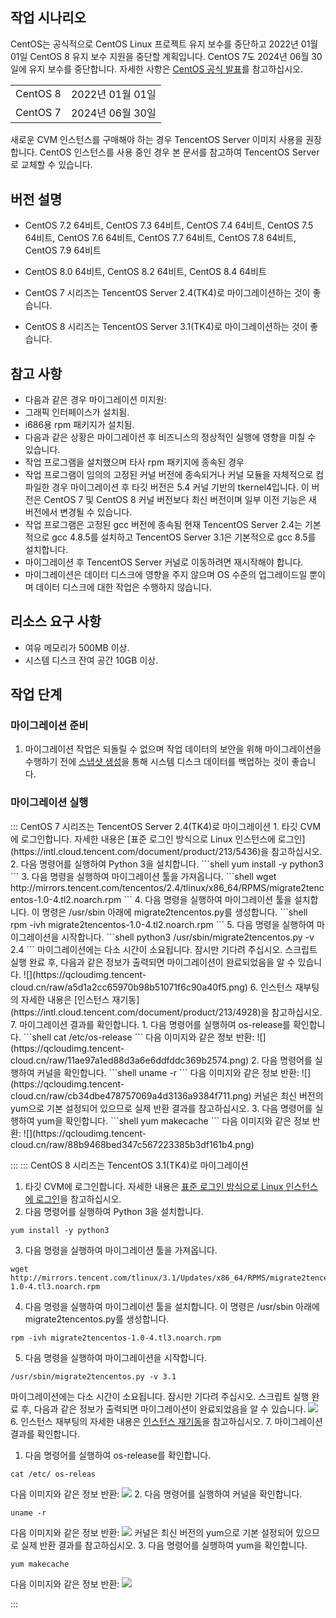 ## 작업 시나리오
CentOS는 공식적으로 CentOS Linux 프로젝트 유지 보수를 중단하고 2022년 01월 01일 CentOS 8 유지 보수 지원을 중단할 계획입니다. CentOS 7도 2024년 06월 30일에 유지 보수를 중단합니다. 자세한 사항은 [CentOS 공식 발표](https://blog.centos.org/2020/12/future-is-centos-stream/?spm=a2c4g.11174386.n2.3.348f4c07hk46v4)를 참고하십시오.
<table>
<tr>



</tr>
<tr>
<td>CentOS 8</td>
<td>2022년 01월 01일</td>

</tr>
<tr>
<td>CentOS 7</td>
<td>2024년 06월 30일</td>
</tr>
</table>

새로운 CVM 인스턴스를 구매해야 하는 경우 TencentOS Server 이미지 사용을 권장합니다. CentOS 인스턴스를 사용 중인 경우 본 문서를 참고하여 TencentOS Server로 교체할 수 있습니다.


## 버전 설명


  - CentOS 7.2 64비트, CentOS 7.3 64비트, CentOS 7.4 64비트, CentOS 7.5 64비트, CentOS 7.6 64비트, CentOS 7.7 64비트, CentOS 7.8 64비트, CentOS 7.9 64비트

  - CentOS 8.0 64비트, CentOS 8.2 64비트, CentOS 8.4 64비트


- CentOS 7 시리즈는 TencentOS Server 2.4(TK4)로 마이그레이션하는 것이 좋습니다.
- CentOS 8 시리즈는 TencentOS Server 3.1(TK4)로 마이그레이션하는 것이 좋습니다.

<dx-alert infotype="notice" title="">

</dx-alert>



## 참고 사항
- 다음과 같은 경우 마이그레이션 미지원:
 - 그래픽 인터페이스가 설치됨.
 - i686용 rpm 패키지가 설치됨.
- 다음과 같은 상황은 마이그레이션 후 비즈니스의 정상적인 실행에 영향을 미칠 수 있습니다.
 - 작업 프로그램을 설치했으며 타사 rpm 패키지에 종속된 경우
 - 작업 프로그램이 임의의 고정된 커널 버전에 종속되거나 커널 모듈을 자체적으로 컴파일한 경우
마이그레이션 후 타깃 버전은 5.4 커널 기반의 tkernel4입니다. 이 버전은 CentOS 7 및 CentOS 8 커널 버전보다 최신 버전이며 일부 이전 기능은 새 버전에서 변경될 수 있습니다.
 - 작업 프로그램은 고정된 gcc 버전에 종속됨
현재 TencentOS Server 2.4는 기본적으로 gcc 4.8.5를 설치하고 TencentOS Server 3.1은 기본적으로 gcc 8.5를 설치합니다.
- 마이그레이션 후 TencentOS Server 커널로 이동하려면 재시작해야 합니다.
- 마이그레이션은 데이터 디스크에 영향을 주지 않으며 OS 수준의 업그레이드일 뿐이며 데이터 디스크에 대한 작업은 수행하지 않습니다.

## 리소스 요구 사항
-  여유 메모리가 500MB 이상.
- 시스템 디스크 잔여 공간 10GB 이상.

## 작업 단계

### 마이그레이션 준비
1. 마이그레이션 작업은 되돌릴 수 없으며 작업 데이터의 보안을 위해 마이그레이션을 수행하기 전에 [스냅샷 생성](https://intl.cloud.tencent.com/document/product/362/5755)을 통해 시스템 디스크 데이터를 백업하는 것이 좋습니다.


### 마이그레이션 실행
<dx-tabs>
::: CentOS 7 시리즈는 TencentOS Server 2.4(TK4)로 마이그레이션
1. 타깃 CVM에 로그인합니다. 자세한 내용은 [표준 로그인 방식으로 Linux 인스턴스에 로그인](https://intl.cloud.tencent.com/document/product/213/5436)을 참고하십시오.
2. 다음 명령어를 실행하여 Python 3을 설치합니다.
```shell
yum install -y python3
```
3. 다음 명령을 실행하여 마이그레이션 툴을 가져옵니다.
```shell
wget http://mirrors.tencent.com/tencentos/2.4/tlinux/x86_64/RPMS/migrate2tencentos-1.0-4.tl2.noarch.rpm
```
4. 다음 명령을 실행하여 마이그레이션 툴을 설치합니다. 이 명령은 /usr/sbin 아래에 migrate2tencentos.py를 생성합니다.
```shell
rpm -ivh migrate2tencentos-1.0-4.tl2.noarch.rpm
```
5. 다음 명령을 실행하여 마이그레이션을 시작합니다.
```shell
python3 /usr/sbin/migrate2tencentos.py -v 2.4
```
마이그레이션에는 다소 시간이 소요됩니다. 잠시만 기다려 주십시오. 스크립트 실행 완료 후, 다음과 같은 정보가 출력되면 마이그레이션이 완료되었음을 알 수 있습니다.
![](https://qcloudimg.tencent-cloud.cn/raw/a5d1a2cc65970b98b51071f6c90a40f5.png)
6. 인스턴스 재부팅의 자세한 내용은 [인스턴스 재기동](https://intl.cloud.tencent.com/document/product/213/4928)을 참고하십시오.
7. 마이그레이션 결과를 확인합니다. 
   1. 다음 명령어를 실행하여 os-release를 확인합니다.
```shell
cat /etc/os-release
```
다음 이미지와 같은 정보 반환:
![](https://qcloudimg.tencent-cloud.cn/raw/11ae97a1ed88d3a6e6ddfddc369b2574.png)
   2. 다음 명령어를 실행하여 커널을 확인합니다.
```shell
uname -r
```
다음 이미지와 같은 정보 반환:
![](https://qcloudimg.tencent-cloud.cn/raw/cb34dbe478757069a4d3136a9384f711.png)
<dx-alert infotype="explain" title="">
커널은 최신 버전의 yum으로 기본 설정되어 있으므로 실제 반환 결과를 참고하십시오.
</dx-alert>
  3. 다음 명령어를 실행하여 yum을 확인합니다.
```shell
yum makecache
```
다음 이미지와 같은 정보 반환:
![](https://qcloudimg.tencent-cloud.cn/raw/88b9468bed347c567223385b3df161b4.png)


:::
::: CentOS 8 시리즈는 TencentOS 3.1(TK4)로 마이그레이션
1. 타깃 CVM에 로그인합니다. 자세한 내용은 [표준 로그인 방식으로 Linux 인스턴스에 로그인](https://intl.cloud.tencent.com/document/product/213/5436)을 참고하십시오.
2. 다음 명령어를 실행하여 Python 3을 설치합니다.
```shell
yum install -y python3
```
3. 다음 명령을 실행하여 마이그레이션 툴을 가져옵니다.
```shell
wget http://mirrors.tencent.com/tlinux/3.1/Updates/x86_64/RPMS/migrate2tencentos-1.0-4.tl3.noarch.rpm
```
4. 다음 명령을 실행하여 마이그레이션 툴을 설치합니다. 이 명령은 /usr/sbin 아래에 migrate2tencentos.py를 생성합니다.
```shell
rpm -ivh migrate2tencentos-1.0-4.tl3.noarch.rpm
```
5. 다음 명령을 실행하여 마이그레이션을 시작합니다.
```shell
/usr/sbin/migrate2tencentos.py -v 3.1
```
마이그레이션에는 다소 시간이 소요됩니다. 잠시만 기다려 주십시오. 스크립트 실행 완료 후, 다음과 같은 정보가 출력되면 마이그레이션이 완료되었음을 알 수 있습니다.
![](https://qcloudimg.tencent-cloud.cn/raw/e272e5f6e5eba50a1e9bc74db536a592.png)
6. 인스턴스 재부팅의 자세한 내용은 [인스턴스 재기동](https://intl.cloud.tencent.com/document/product/213/4928)을 참고하십시오.
7. 마이그레이션 결과를 확인합니다. 
   1. 다음 명령어를 실행하여 os-release를 확인합니다.
```shell
cat /etc/ os-releas
```
다음 이미지와 같은 정보 반환:
![](https://qcloudimg.tencent-cloud.cn/raw/eb7333c8badf5d7a4852a66084fcc190.png)
   2. 다음 명령어를 실행하여 커널을 확인합니다.
```shell
uname -r
```
다음 이미지와 같은 정보 반환:
![](https://qcloudimg.tencent-cloud.cn/raw/9bba4c6112c4bec1482d827ad02a39d6.png)
<dx-alert infotype="explain" title="">
커널은 최신 버전의 yum으로 기본 설정되어 있으므로 실제 반환 결과를 참고하십시오.
</dx-alert>
  3. 다음 명령어를 실행하여 yum을 확인합니다.
```shell
yum makecache
```
다음 이미지와 같은 정보 반환:
![](https://qcloudimg.tencent-cloud.cn/raw/83a6ec7fc69ab6bd26e9ff1cf0f443da.png)

:::
</dx-tabs>



